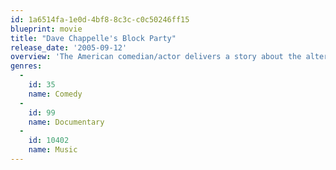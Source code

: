 ```yaml
---
id: 1a6514fa-1e0d-4bf8-8c3c-c0c50246ff15
blueprint: movie
title: "Dave Chappelle's Block Party"
release_date: '2005-09-12'
overview: 'The American comedian/actor delivers a story about the alternative Hip Hop scene. A small town Ohio man’s moves to Brooklyn, New York, to throw an unprecedented block party. Filmed with inspiration from the 1973 documentary Wattstax.'
genres:
  -
    id: 35
    name: Comedy
  -
    id: 99
    name: Documentary
  -
    id: 10402
    name: Music
---
```

